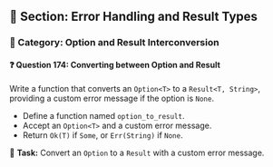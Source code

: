 ## 📘 Section: Error Handling and Result Types  
### 🔹 Category: Option and Result Interconversion  
#### ❓ Question 174: Converting between Option and Result

Write a function that converts an `Option<T>` to a `Result<T, String>`, providing a custom error message if the option is `None`.

- Define a function named `option_to_result`.
- Accept an `Option<T>` and a custom error message.
- Return `Ok(T)` if `Some`, or `Err(String)` if `None`.

🔧 **Task:** Convert an `Option` to a `Result` with a custom error message.
